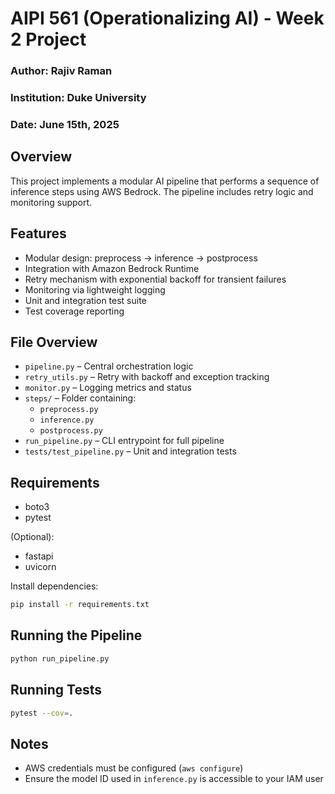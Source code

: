 # AIPI 561 (Operationalizing AI) - Week 2 Project
### Author: Rajiv Raman
### Institution: Duke University
### Date: June 15th, 2025

## Overview

This project implements a modular AI pipeline that performs a sequence of inference steps using AWS Bedrock. The pipeline includes retry logic and monitoring support.

## Features

- Modular design: preprocess → inference → postprocess
- Integration with Amazon Bedrock Runtime
- Retry mechanism with exponential backoff for transient failures
- Monitoring via lightweight logging
- Unit and integration test suite
- Test coverage reporting

## File Overview

- `pipeline.py` – Central orchestration logic
- `retry_utils.py` – Retry with backoff and exception tracking
- `monitor.py` – Logging metrics and status
- `steps/` – Folder containing:
  - `preprocess.py`
  - `inference.py`
  - `postprocess.py`
- `run_pipeline.py` – CLI entrypoint for full pipeline
- `tests/test_pipeline.py` – Unit and integration tests

## Requirements

- boto3
- pytest

(Optional):
- fastapi
- uvicorn

Install dependencies:

```bash
pip install -r requirements.txt
```

## Running the Pipeline

```bash
python run_pipeline.py
```

## Running Tests

```bash
pytest --cov=.
```

## Notes

- AWS credentials must be configured (`aws configure`)
- Ensure the model ID used in `inference.py` is accessible to your IAM user
